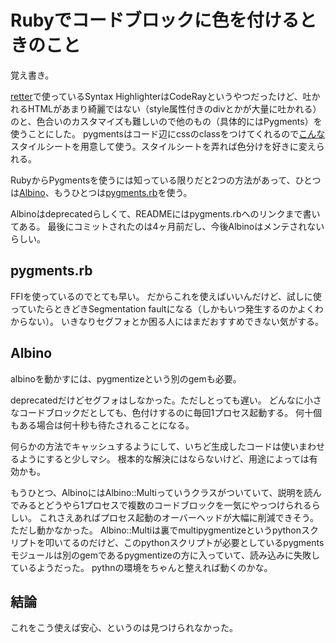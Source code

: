 # Rubyでコードブロックに色を付けるときのこと

覚え書き。

[retter](https://github.com/hibariya/retter)で使っているSyntax HighlighterはCodeRayというやつだったけど、吐かれるHTMLがあまり綺麗ではない（style属性付きのdivとかが大量に吐かれる）のと、色合いのカスタマイズも難しいので他のもの（具体的にはPygments）を使うことにした。
pygmentsはコード辺にcssのclassをつけてくれるので[こんな](http://pygments.org/media/pygments_style.css)スタイルシートを用意して使う。スタイルシートを弄れば色分けを好きに変えられる。

RubyからPygmentsを使うには知っている限りだと2つの方法があって、ひとつは[Albino](https://github.com/github/albino)、もうひとつは[pygments.rb](https://github.com/tmm1/pygments.rb)を使う。

Albinoはdeprecatedらしくて、READMEにはpygments.rbへのリンクまで書いてある。
最後にコミットされたのは4ヶ月前だし、今後Albinoはメンテされないらしい。

## pygments.rb

FFIを使っているのでとても早い。
だからこれを使えばいいんだけど、試しに使っていたらときどきSegmentation faultになる（しかもいつ発生するのかよくわからない）。
いきなりセグフォとか困る人にはまだおすすめできない気がする。

## Albino

albinoを動かすには、pygmentizeという別のgemも必要。

deprecatedだけどセグフォはしなかった。ただしとっても遅い。
どんなに小さなコードブロックだとしても、色付けするのに毎回1プロセス起動する。
何十個もある場合は何十秒も待たされることになる。

何らかの方法でキャッシュするようにして、いちど生成したコードは使いまわせるようにすると少しマシ。
根本的な解決にはならないけど、用途によっては有効かも。

もうひとつ、AlbinoにはAlbino::Multiっていうクラスがついていて、説明を読んでみるとどうやら1プロセスで複数のコードブロックを一気にやっつけられるらしい。
これさえあればプロセス起動のオーバーヘッドが大幅に削減できそう。
ただし動かなかった。
Albino::Multiは裏でmultipygmentizeというpythonスクリプトを叩いてるのだけど、このpythonスクリプトが必要としているpygmentsモジュールは別のgemであるpygmentizeの方に入っていて、読み込みに失敗しているようだった。
pythnの環境をちゃんと整えれば動くのかな。

## 結論

これをこう使えば安心、というのは見つけられなかった。
